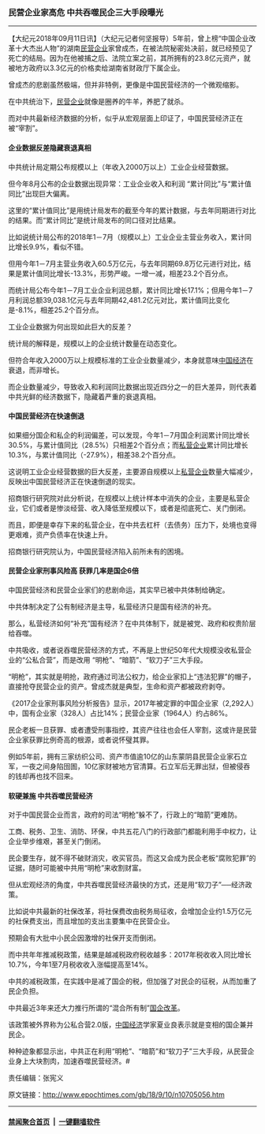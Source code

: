 ### 民营企业家高危 中共吞噬民企三大手段曝光
------------------------

<p>【大纪元2018年09月11日讯】（大纪元记者何坚报导）5年前，曾上榜“中国企业改革十大杰出人物”的湖南<a href="http://www.epochtimes.com/gb/tag/%E6%B0%91%E8%90%A5%E4%BC%81%E4%B8%9A.html">民营企业</a>家曾成杰，在被法院秘密处决前，就已经预见了死亡的结局。因为在他被捕之后、法院立案之前，其所拥有的23.8亿元资产，就被地方政府以3.3亿元的价格卖给湖南省财政厅下属企业。</p>
<p>曾成杰的悲剧虽然极端，但并非特例，更像是中国民营经济的一个微观缩影。</p>
<p>在中共统治下，<a href="http://www.epochtimes.com/gb/tag/%E6%B0%91%E8%90%A5%E4%BC%81%E4%B8%9A.html">民营企业</a>就像是圈养的牛羊，养肥了就杀。</p>
<p>而对中共最新经济数据的分析，似乎从宏观层面上印证了，中国民营经济正在被“宰割”。</p>
<h4>企业数据反差隐藏衰退真相</h4>
<p>中共统计局定期公布规模以上（年收入2000万以上）工业企业经营数据。</p>
<p>但今年8月公布的企业数据出现异常：工业企业收入和利润 “累计同比”与“累计值同比”出现巨大偏离。</p>
<p>这里的“累计值同比”是用统计局发布的截至今年的累计数据，与去年同期进行对比的结果。而“累计同比”是统计局发布的同口径对比结果。</p>
<p>比如说统计局公布的2018年1－7月（规模以上）工业企业主营业务收入，累计同比增长9.9%，看似不错。</p>
<p>但用今年1－7月主营业务收入60.5万亿元，与去年同期69.8万亿元进行对比，结果是累计值同比增长-13.3%，形势严峻。一增一减，相差23.2个百分点。</p>
<p>而统计局公布今年1－7月工业企业利润总额，累计同比增长17.1%；但用今年1－7月利润总额39,038.1亿元与去年同期42,481.2亿元对比，累计值同比变化是-8.1%，相差25.2个百分点。</p>
<p>工业企业数据为何出现如此巨大的反差？</p>
<p>统计局的解释是，规模以上的企业统计数量在动态变化。</p>
<p>但符合年收入2000万以上规模标准的工业企业数量减少，本身就意味<a href="http://www.epochtimes.com/gb/tag/%E4%B8%AD%E5%9B%BD%E7%BB%8F%E6%B5%8E.html">中国经济</a>在衰退，而非增长。</p>
<p>而企业数量减少，导致收入和利润同比数据出现近四分之一的巨大差异，则代表着中共光鲜的经济数据下，隐藏着严重的衰退真相。</p>
<h4>中国民营经济在快速倒退</h4>
<p>如果细分国企和私企的利润偏差，可以发现，今年1－7月国企利润累计同比增长30.5%，与累计值同比（28.5%）只相差2个百分点；而<a href="http://www.epochtimes.com/gb/tag/%E7%A7%81%E8%90%A5%E4%BC%81%E4%B8%9A.html">私营企业</a>累计同比增长10.3%，与累计值同比（-27.9%），相差38.2个百分点。</p>
<p>这说明工业企业经营数据的巨大反差，主要源自规模以上<a href="http://www.epochtimes.com/gb/tag/%E7%A7%81%E8%90%A5%E4%BC%81%E4%B8%9A.html">私营企业</a>数量大幅减少，反映出中国民营经济正在快速倒退的现实。</p>
<p>招商银行研究院对此分析说，在规模以上统计样本中消失的企业，主要是私营企业，它们或者是惨淡经营、收入降低至规模以下，或者是彻底死亡、关门倒闭。</p>
<p>而且，即便是幸存下来的私营企业，在中共去杠杆（去债务）压力下，处境也变得更艰难，资产负债率在快速上升。</p>
<p>招商银行研究院认为，中国民营经济陷入前所未有的困境。</p>
<h4>民营企业家刑事风险高 获罪几率是国企6倍</h4>
<p>中国民营经济和民营企业家们的悲剧命运，其实早已被中共体制给确定。</p>
<p>中共体制决定了公有制经济是主导，私营经济只是国有经济的补充。</p>
<p>那么，私营经济如何“补充”国有经济？在中共体制下，就是被党、政府和权贵阶层给吞噬。</p>
<p>中共吸收，或者说吞噬民营经济的方式，不再是上世纪50年代大规模没收私营企业的“公私合营”，而是改用 “明枪”、“暗箭”、“软刀子”三大手段。</p>
<p>“明枪”，其实就是明抢，政府通过司法公权力，给企业家扣上“违法犯罪”的帽子，直接抢夺民营企业的资产。曾成杰就是典型，生命和资产都被政府剥夺。</p>
<p>《2017企业家刑事风险分析报告》显示，2017年被定罪的中国企业家（2,292人）中，国有企业家（328人）占比14%；民营企业家（1964人）约占86%。</p>
<p>民企老板一旦获罪、或者遭受刑事指控，其资产往往也会任人宰割，这或许是民营企业家获罪比例奇高的根源，或者说怀璧其罪。</p>
<p>例如5年前，拥有三家纺织公司、资产市值逾10亿的山东蒙阴县民营企业家石立军，一夜之间身陷囹圄，10亿家财被地方官清算。石立军后无罪出狱，但被侵吞的钱却再也找不回来。</p>
<h4>软硬兼施 中共吞噬民营经济</h4>
<p>对于中国民营企业而言，政府的司法“明枪”躲不了，行政上的“暗箭”更难防。</p>
<p>工商、税务、卫生、消防、环保，中共五花八门的行政部门都能利用手中权力，让企业举步维艰，甚至关门倒闭。</p>
<p>民企要生存，就不得不破财消灾，收买官员。而这又会成为民企老板“腐败犯罪”的证据，随时可能被中共用“明枪”来收割财富。</p>
<p>但从宏观经济的角度，中共吞噬民营经济最快的方式，还是用“软刀子”──经济政策。</p>
<p>比如说中共最新的社保改革，将社保费改由税务局征收，会增加企业约1.5万亿元的社保费支出，而且增加的支出主要集中在民营企业。</p>
<p>预期会有大批中小民企因激增的社保开支而倒闭。</p>
<p>而中共年年推减税政策，结果是越减税政府税收越多：2017年税收收入同比增长10.7%，今年1至7月税收收入涨幅提高至14%。</p>
<p>中共的减税政策，在实践中是减了国企的税，但加强了对民企的征税，从而加重了民企负担。</p>
<p>中共最近3年来还大力推行所谓的“混合所有制”<a href="http://www.epochtimes.com/gb/tag/%E5%9B%BD%E4%BC%81%E6%94%B9%E9%9D%A9.html">国企改革</a>。</p>
<p>该政策被外界称为公私合营2.0版，<a href="http://www.epochtimes.com/gb/tag/%E4%B8%AD%E5%9B%BD%E7%BB%8F%E6%B5%8E.html">中国经济</a>学家夏业良表示就是变相的国企兼并民企。</p>
<p>种种迹象都显示出，中共正在利用“明枪”、“暗箭”和“软刀子”三大手段，从民营企业身上大块割肉，加速吞噬民营经济。#</p>
<p>责任编辑：张宪义</p>

原文链接：http://www.epochtimes.com/gb/18/9/10/n10705056.htm


------------------------
#### [禁闻聚合首页](https://github.com/gfw-breaker/banned-news/blob/master/README.md) &nbsp;|&nbsp;  [一键翻墙软件](https://github.com/gfw-breaker/nogfw/blob/master/README.md)